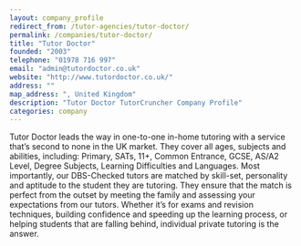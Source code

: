 ```yaml
---
layout: company_profile
redirect_from: /tutor-agencies/tutor-doctor/
permalink: /companies/tutor-doctor/
title: "Tutor Doctor"
founded: "2003"
telephone: "01978 716 997"
email: "admin@tutordoctor.co.uk"
website: "http://www.tutordoctor.co.uk/"
address: ""
map_address: ", United Kingdom"
description: "Tutor Doctor TutorCruncher Company Profile"
categories: company
---
```

Tutor Doctor leads the way in one-to-one in-home tutoring with a service that’s second to none in the UK market. They
cover all ages, subjects and abilities, including: Primary, SATs, 11+, Common Entrance, GCSE, AS/A2 Level, Degree
Subjects, Learning Difficulties and Languages. Most importantly, our DBS-Checked tutors are matched by skill-set,
personality and aptitude to the student they are tutoring. They ensure that the match is perfect from the outset by
meeting the family and assessing your expectations from our tutors. Whether it’s for exams and revision techniques,
building confidence and speeding up the learning process, or helping students that are falling behind, individual
private tutoring is the answer.
